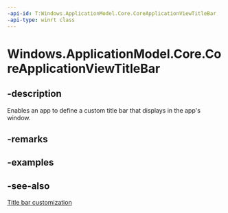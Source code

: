 ```yaml
---
-api-id: T:Windows.ApplicationModel.Core.CoreApplicationViewTitleBar
-api-type: winrt class
---
```


<!-- Class syntax.
public class CoreApplicationViewTitleBar : Windows.ApplicationModel.Core.ICoreApplicationViewTitleBar
-->

# Windows.ApplicationModel.Core.CoreApplicationViewTitleBar

## -description
Enables an app to define a custom title bar that displays in the app's window.

## -remarks

## -examples

## -see-also
[Title bar customization](https://docs.microsoft.com/windows/uwp/design/shell/title-bar)